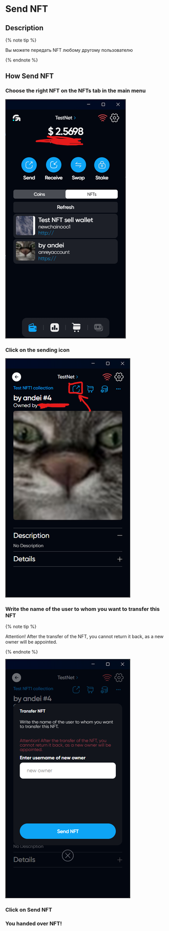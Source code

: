 # Send NFT

## Description

{% note tip %}

Вы можете передать NFT любому другому пользователю

{% endnote %}

## How Send NFT

### Choose the right NFT on the NFTs tab in the main menu

![alt text](image-30.png)

### Click on the sending icon

![alt text](image-38.png)

### Write the name of the user to whom you want to transfer this NFT

{% note tip %}

Attention! After the transfer of the NFT, you cannot return it back, as a new owner will be appointed.

{% endnote %}

![alt text](image-39.png)

### Click on Send NFT

### You handed over NFT!